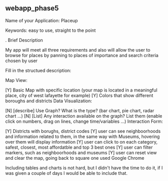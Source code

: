 ## webapp_phase5

Name of your Application: Placeup

Keywords: easy to use, straight to the point



.
Brief Description

My app will meet all three requirements and also will allow the user to browse for places by panning to places of importance and search criteria chosen by user

Fill in the structued description:

Map View:

[Y] Basic Map with specific location (your map is located in a meaningful place, city of west lafayette for example)
[Y] Colors that show different boroughs and districts
Data Visualization:

[N] [describe] Use Graph? What is the type? (bar chart, pie chart, radar chart ...)
[N] [List] Any interaction available on the graph? List them (enable click on numbers, drag on lines, change time/variables ...)
Interaction Form:

[Y] Districts with borughs, district codes 
[Y] user can see neighboorhoods and information related to them, in the same way with Museums, hovering over them will display information
[Y] user can click to on each category, safest, closest, most affordatble and top 3 best ones
[Y] user can filter markers, such as neighboorhoods and museums
[Y] user can reset view and clear the map, going back to square one
used Google Chrome

Including tables and charts is not hard, but I didn't have the time to do it, if I was given a couple of days I would be able to include that.
